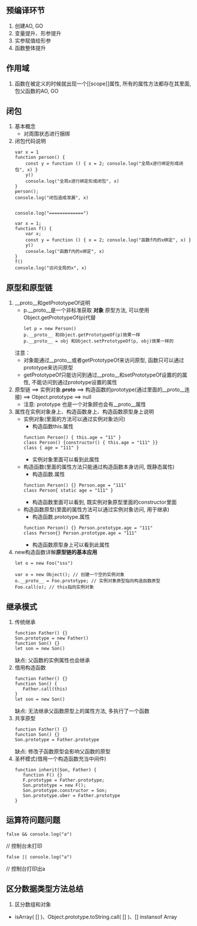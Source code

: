 ## 预编译环节
1. 创建AO, GO
2. 变量提升、形参提升
3. 实参赋值给形参
4. 函数整体提升

## 作用域
1. 函数在被定义的时候就出现一个[[scope]]属性, 所有的属性方法都存在其里面, 包父函数的AO, GO

## 闭包
1. 基本概念
   - 对周围状态进行捆绑
2. 闭包代码说明
   ````
   var x = 1
   function person() {
       const y = function () { x = 2; console.log("全局x进行绑定形成闭包", x) }
       y()
       console.log("全局x进行绑定形成闭包", x)
   }
   person();
   console.log("闭包造成泄漏", x)


   console.log("=============")

   var x = 1;
   function f() {
       var x;
       const y = function () { x = 2; console.log("函数f内的x绑定", x) }
       y() 
       console.log("函数f内的x绑定", x) 
   }
   f()
   console.log("访问全局的x", x)
   ````

## 原型和原型链
1. __proto__和getPrototypeOf说明
   - p.__proto__是一个非标准获取 **对象** 原型方法, 可以使用Object.getPrototypeOf(p)代替
     ```
     let p = new Person()
     p.__proto__ 和Object.getPrototypeOf(p)效果一样
     p.__proto__ = obj 和Object.setPrototypeOf(p, obj)效果一样的
     ```
   注意：
    - 对象能通过__proto__或者getPrototypeOf来访问原型, 函数只可以通过prototype来访问原型
   - getPrototypeOf只能访问到通过__proto__和setPrototypeOf设置的的属性, 不能访问到通过prototype设置的属性
2. 原型链 ==> 实例对象.__proto__ ==> 构造函数的prototype(通过里面的__proto__连接) ==> Object.prototype ==> null
   - 注意: prototype 也是一个对象顾也会有__proto__属性
3. 属性在实例对象身上、构造函数身上、构造函数原型身上说明
   - 实例对象(里面的方法可以通过实例对象访问)
     - 构造函数this.属性
      ```
      function Person() { this.age = "11" }
      class Person() {constructor() { this.age = "111" }}
      class { age = "111" }
      ```
     - 实例对象里面可以看到此属性
   - 构造函数(里面的属性方法只能通过构造函数本身访问, 既静态属性)
     - 构造函数.属性
      ```
      function Person() {} Person.age = "111"
      class Person{ static age = "111" }
      ```
     - 构造函数里面可以看到, 既实例对象原型里面的constructor里面
   - 构造函数原型(里面的属性方法可以通过实例对象访问, 用于继承)
     - 构造函数.prototype.属性
      ```
      function Person() {} Person.prototype.age = "111"
      class Person{} Person.prototype.age = "111"
      ```
     - 构造函数原型身上可以看到此属性
4. new构造函数详解**原型链的基本应用**
   ````
   let o = new Foo("sss")

   var o = new Object(); // 创建一个空的实例对象
   o.__proto__ = Foo.prototype; // 实例对象原型指向构造函数原型
   Foo.call(o); // this指向实例对象
   `````

## 继承模式
1. 传统继承
   ```
   function Father() {}
   Son.prototype = new Father()
   function Son() {}
   let son = new Son()
   ```
   缺点: 父函数的实例属性也会继承
2. 借用构造函数
   ```
   function Father() {}
   function Son() {
      Father.call(this)
   }
   let son = new Son()
   ```
   缺点: 无法继承父函数原型上的属性方法, 多执行了一个函数
3. 共享原型
   ```
   function Father() {}
   function Son() {}
   Son.prototype = Father.prototype
   ```
   缺点: 修改子函数原型会影响父函数的原型
4. 圣杯模式(借用一个构造函数充当中间件)
   ```
   function inherit(Son, Father) {
      function F() {}
      F.prototype = Father.prototype;
      Son.prototype = new F();
      Son.prototype.constructor = Son;
      Son.prototype.uber = Father.prototype
   }
   ```

## 运算符问题问题
   ```
   false && console.log("a")
   ```
   // 控制台未打印
   ```
   false || console.log("a")
   ```
   // 控制台打印出a

## 区分数据类型方法总结
1. 区分数组和对象
- isArray( [] )、Object.prototype.toString.call( [] )、[] instansof Array